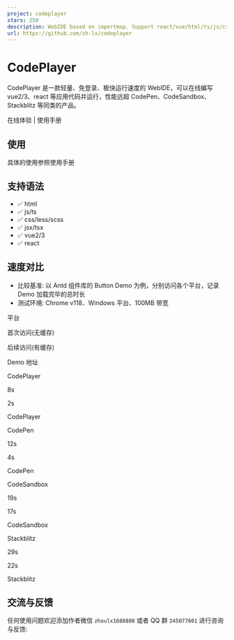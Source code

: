 ```yaml
---
project: codeplayer
stars: 250
description: WebIDE based on importmap. Support react/vue/html/ts/js/css/less/scss and so on.
url: https://github.com/zh-lx/codeplayer
---
```


CodePlayer
==========

CodePlayer 是一款轻量、免登录、极快运行速度的 WebIDE，可以在线编写 vue2/3、react 等应用代码并运行，性能远超 CodePen、CodeSandbox、Stackblitz 等同类的产品。

在线体验 | 使用手册

使用
--

具体的使用参照使用手册

支持语法
----

-   ✅ html
-   ✅ js/ts
-   ✅ css/less/scss
-   ✅ jsx/tsx
-   ✅ vue2/3
-   ✅ react

速度对比
----

-   比较基准: 以 Antd 组件库的 Button Demo 为例，分别访问各个平台，记录 Demo 加载完毕的总时长
-   测试环境: Chrome v118、Windows 平台、100MB 带宽

平台

首次访问(无缓存)

后续访问(有缓存)

Demo 地址

CodePlayer

8s

2s

CodePlayer

CodePen

12s

4s

CodePen

CodeSandbox

19s

17s

CodeSandbox

Stackblitz

29s

22s

Stackblitz

交流与反馈
-----

任何使用问题欢迎添加作者微信 `zhoulx1688888` 或者 QQ 群 `245077601` 进行咨询与反馈:
